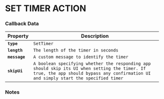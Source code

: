 # SET TIMER ACTION 

### Callback Data 

| Property        | Description           | 
| ------------- |-------------|
|**```type```** |```SetTimer```|
|**```length```** |```The length of the timer in seconds``` |
|**```message```** |```A custom message to identify the timer```|
|**```skipUi```** |```A boolean specifying whether the responding app should skip its UI when setting the timer. If true, the app should bypass any confirmation UI and simply start the specified timer```|

### Notes
